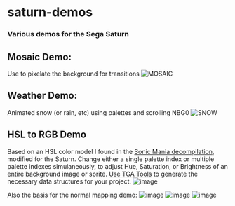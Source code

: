 # saturn-demos
### Various demos for the Sega Saturn
## Mosaic Demo:
Use to pixelate the background for transitions
![MOSAIC](https://github.com/bimmerlabs/saturn-demos/assets/28711621/93c0b708-6192-443e-9ee3-988c0c9b5cfa)
## Weather Demo:
Animated snow (or rain, etc) using palettes and scrolling NBG0
![SNOW](https://github.com/bimmerlabs/saturn-demos/assets/28711621/d6fd4686-5214-4d73-94f8-5a8965c660c3)
## HSL to RGB Demo
Based on an HSL color model I found in the [Sonic Mania decompilation](https://github.com/RSDKModding/Sonic-Mania-Decompilation), modified for the Saturn.  Change either a single palette index or multiple palette indexes simulaneously, to adjust Hue, Saturation, or Brightness of an entire background image or sprite.  [Use TGA Tools](https://github.com/bimmerlabs/TGA-Tools) to generate the necessary data structures for your project.
![image](https://github.com/user-attachments/assets/50df1d69-58dd-4aa7-9602-765deac8e36e)

Also the basis for the normal mapping demo:
![image](https://github.com/user-attachments/assets/7fb5df3e-3f58-48a4-9fc8-f2db14edb001)
![image](https://github.com/user-attachments/assets/949d29a4-e2a4-4e80-ad79-bc8bcd34170b)
![image](https://github.com/user-attachments/assets/71afd8f3-bdc7-4d8d-9b32-ff766d66e617)
